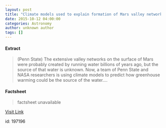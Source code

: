 ```yaml
---
layout: post
title: "Climate models used to explain formation of Mars valley networks"
date: 2015-10-12 04:00:00
categories: Astronomy
author: unknown author
tags: []
---
```



#### Extract
>(Penn State) The extensive valley networks on the surface of Mars were probably created by running water billions of years ago, but the source of that water is unknown. Now, a team of Penn State and NASA researchers is using climate models to predict how greenhouse warming could be the source of the water....

#### Factsheet
>factsheet unavailable

[Visit Link](http://www.eurekalert.org/pub_releases/2015-10/ps-cmu101215.php)

id:  197196


